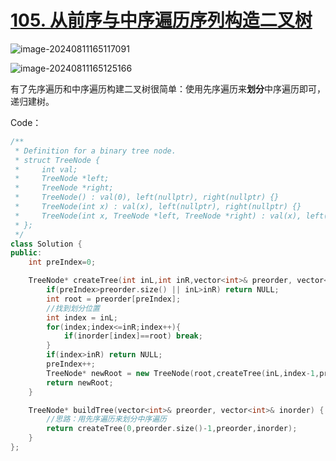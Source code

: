 # [105. 从前序与中序遍历序列构造二叉树](https://leetcode.cn/problems/construct-binary-tree-from-preorder-and-inorder-traversal/)

![image-20240811165117091](http://henry-typora.oss-cn-beijing.aliyuncs.com/img/image-20240811165117091.png)

![image-20240811165125166](http://henry-typora.oss-cn-beijing.aliyuncs.com/img/image-20240811165125166.png)

有了先序遍历和中序遍历构建二叉树很简单：使用先序遍历来**划分**中序遍历即可，递归建树。

Code：

```cpp
/**
 * Definition for a binary tree node.
 * struct TreeNode {
 *     int val;
 *     TreeNode *left;
 *     TreeNode *right;
 *     TreeNode() : val(0), left(nullptr), right(nullptr) {}
 *     TreeNode(int x) : val(x), left(nullptr), right(nullptr) {}
 *     TreeNode(int x, TreeNode *left, TreeNode *right) : val(x), left(left), right(right) {}
 * };
 */
class Solution {
public:
    int preIndex=0;

    TreeNode* createTree(int inL,int inR,vector<int>& preorder, vector<int>& inorder){
        if(preIndex>preorder.size() || inL>inR) return NULL;
        int root = preorder[preIndex];
        //找到划分位置
        int index = inL;
        for(index;index<=inR;index++){
            if(inorder[index]==root) break;
        }
        if(index>inR) return NULL;
        preIndex++;
        TreeNode* newRoot = new TreeNode(root,createTree(inL,index-1,preorder,inorder),createTree(index+1,inR,preorder,inorder));
        return newRoot;
    }

    TreeNode* buildTree(vector<int>& preorder, vector<int>& inorder) {
        //思路：用先序遍历来划分中序遍历
        return createTree(0,preorder.size()-1,preorder,inorder);
    }
};
```

